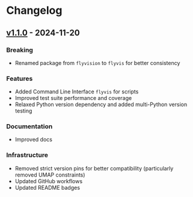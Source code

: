 # Changelog

## [v1.1.0] - 2024-11-20

### Breaking
- Renamed package from `flyvision` to `flyvis` for better consistency

### Features
- Added Command Line Interface `flyvis` for scripts
- Improved test suite performance and coverage
- Relaxed Python version dependency and added multi-Python version testing

### Documentation
- Improved docs

### Infrastructure
- Removed strict version pins for better compatibility (particularly removed UMAP constraints)
- Updated GitHub workflows
- Updated README badges

[v1.1.0]: https://github.com/TuragaLab/flyvis/releases/tag/v1.1.0
